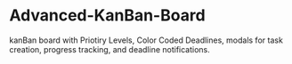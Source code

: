 # Advanced-KanBan-Board
kanBan board with Priotiry Levels, Color Coded Deadlines, modals for task creation, progress tracking, and deadline notifications. 

